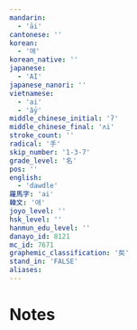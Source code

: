 ```yaml
---
mandarin:
  - 'āi'
cantonese: ''
korean:
  - '애'
korean_native: ''
japanese:
  - 'AI'
japanese_nanori: ''
vietnamese:
  - 'ai'
  - 'ẩy'
middle_chinese_initial: 'ʔ'
middle_chinese_final: 'ʌi'
stroke_count: ''
radical: '手'
skip_number: '1-3-7'
grade_level: '名'
pos: ''
english:
  - 'dawdle'
羅馬字: 'ai'
韓文: '애'
joyo_level: ''
hsk_level: ''
hanmun_edu_level: ''
danayo_id: 8121
mc_id: 7671
graphemic_classification: '矣'
stand_in: 'FALSE'
aliases:
---
```


# Notes
